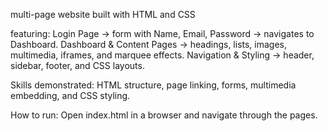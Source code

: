 multi-page website built with HTML and CSS

featuring:
Login Page → form with Name, Email, Password → navigates to Dashboard.
Dashboard & Content Pages → headings, lists, images, multimedia, iframes, and marquee effects.
Navigation & Styling → header, sidebar, footer, and CSS layouts.

Skills demonstrated: HTML structure, page linking, forms, multimedia embedding, and CSS styling.

How to run: Open index.html in a browser and navigate through the pages.
